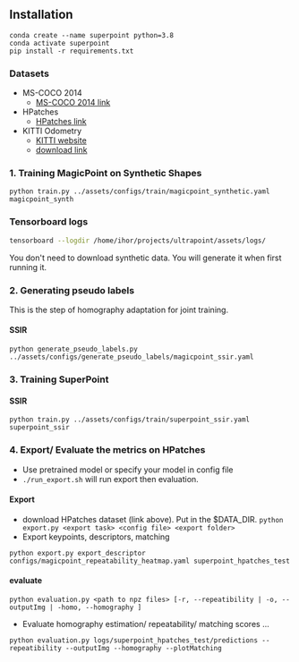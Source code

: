 ## Installation
```
conda create --name superpoint python=3.8
conda activate superpoint
pip install -r requirements.txt
```

### Datasets

- MS-COCO 2014 
    - [MS-COCO 2014 link](http://cocodataset.org/#download)
- HPatches
    - [HPatches link](http://icvl.ee.ic.ac.uk/vbalnt/hpatches/hpatches-sequences-release.tar.gz)
- KITTI Odometry
    - [KITTI website](http://www.cvlibs.net/datasets/kitti/raw_data.php)
    - [download link](http://www.cvlibs.net/download.php?file=raw_data_downloader.zip)


### 1. Training MagicPoint on Synthetic Shapes
```python train.py ../assets/configs/train/magicpoint_synthetic.yaml magicpoint_synth```

### Tensorboard logs
```bash
tensorboard --logdir /home/ihor/projects/ultrapoint/assets/logs/
```

You don't need to download synthetic data. You will generate it when first running it.

### 2. Generating pseudo labels
This is the step of homography adaptation for joint training.

#### SSIR
```python generate_pseudo_labels.py ../assets/configs/generate_pseudo_labels/magicpoint_ssir.yaml```

### 3. Training SuperPoint

#### SSIR
```python train.py ../assets/configs/train/superpoint_ssir.yaml superpoint_ssir```

### 4. Export/ Evaluate the metrics on HPatches
- Use pretrained model or specify your model in config file
- ```./run_export.sh``` will run export then evaluation.

#### Export
- download HPatches dataset (link above). Put in the $DATA_DIR.
```python export.py <export task> <config file> <export folder>```
- Export keypoints, descriptors, matching
```
python export.py export_descriptor  configs/magicpoint_repeatability_heatmap.yaml superpoint_hpatches_test
```
#### evaluate
```python evaluation.py <path to npz files> [-r, --repeatibility | -o, --outputImg | -homo, --homography ]```
- Evaluate homography estimation/ repeatability/ matching scores ...
```
python evaluation.py logs/superpoint_hpatches_test/predictions --repeatibility --outputImg --homography --plotMatching
```
